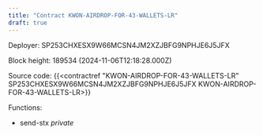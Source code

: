 ```yaml
---
title: "Contract KWON-AIRDROP-FOR-43-WALLETS-LR"
draft: true
---
```

Deployer: SP253CHXESX9W66MCSN4JM2XZJBFG9NPHJE6J5JFX


 



Block height: 189534 (2024-11-06T12:18:28.000Z)

Source code: {{<contractref "KWON-AIRDROP-FOR-43-WALLETS-LR" SP253CHXESX9W66MCSN4JM2XZJBFG9NPHJE6J5JFX KWON-AIRDROP-FOR-43-WALLETS-LR>}}

Functions:

* send-stx _private_
